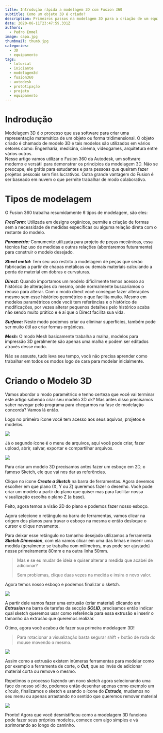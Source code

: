 ```yaml
---
title: Introdução rápida a modelagem 3D com Fusion 360
subtitle: Como um objeto 3D é criado?
description: Primeiros passos na modelagem 3D para a criação de um equipamento
date: 2020-06-11T23:47:59.331Z
authors:
  - Pedro Emmel
image: capa.jpg
thumbnail: thumb.jpg
categories:
  - 3D
  - equipamento
tags:
  - tutorial
  - iniciante
  - modelagem3d
  - fusion360
  - autodesk
  - prototipação
  - projeto
  - equipamento
---
```

# Indrodução

Modelagem 3D é o processo que usa software para criar uma representação matemática de um objeto ou forma tridimensional. O objeto criado é chamado de modelo 3D e tais modelos são utilizados em vários setores como: Engenharia, medicina, cinema, videogames, arquitetura entre vários outros.\
Nesse artigo vamos utilizar o Fusion 360 da Autodesk, um software moderno e versátil para demonstrar os princípios da modelagem 3D. Não se preocupe, ele grátis para estudantes e para pessoas que queiram fazer projetos pessoais sem fins lucrativos. Outra grande vantagem do Fusion é ser baseado em nuvem o que permite trabalhar de modo colaborativo.

# Tipos de modelagem

O Fusion 360 trabalha resumidamente 6 tipos de modelagem, são eles:

***FreeForm:*** Utilizada em designs orgânicos, permite a criação de formas sem a necessidade de medidas específicas ou alguma relação direta com o restante do modelo.

***Parametric:*** Comumente utilizada para projeto de peças mecânicas, essa técnica faz uso de medidas e outras relações (abordaremos futuramente) para construir o modelo desejado.

***Sheet metal:*** Tem seu uso restrito a modelagem de peças que serão fabricadas a partir de chapas metálicas ou demais materiais calculando a perda de material em dobras e curvaturas.

***Direct:*** Quando importamos um modelo dificilmente temos acesso ao histórico de alterações do mesmo, onde normalmente buscaríamos o recuso para alterar. Com o modo direct você consegue fazer alterações mesmo sem esse histórico geométrico o que facilita muito. Mesmo em modelos paramétricos onde você tem referências e o histórico de modificações, por vezes alterar pequenos detalhes pelo histórico acaba não sendo muito prático e é aí que o Direct facilita sua vida.

***Surface:*** Neste modo podemos criar ou eliminar superfícies, também pode ser muito útil ao criar formas orgânicas.

***Mesh:*** O modo Mesh basicamente trabalha a malha, modelos para impressão 3D geralmente são apenas uma malha e podem ser editados através desse modo.

Não se assuste, tudo leva seu tempo, você não precisa aprender como trabalhar em todos os modos logo de cara para modelar inicialmente.

# Criando o Modelo 3D

Vamos abordar o modo paramétrico e tenho certeza que você vai terminar este artigo sabendo criar seu modelo 3D ok? Mas antes disso precisamos saber navegar pelo programa para chegarmos na fase de modelação concorda? Vamos lá então.

Logo no primeiro ícone você tem acesso aos seus aquivos, projetos e modelos.

![](icone-de-arquivos.png)

Já o segundo ícone é o menu de arquivos, aqui você pode criar, fazer upload, abrir, salvar, exportar e compartilhar arquivos.

![](menu-arquivos.png)

Para criar um modelo 3D precisamos antes fazer um esboço em 2D, o famoso Sketch, ele que vai nos dar as referências.

Clique no ícone ***Create a Sketch*** na barra de ferramentas. Agora devemos escolher em que plano (X, Y ou Z) queremos fazer o desenho. Você pode criar um modelo a partir do plano que quiser mas para facilitar nossa visualização escolha o plano Z (a base).

Feito, agora temos a visão 2D do plano e podemos fazer nosso esboço.

Agora selecione o retângulo na barra de ferramentas, vamos clicar na origem dos planos para travar o esboço na mesma e então desloque o cursor e clique novamente.

Para deixar esse retângulo no tamanho desejado utilizamos a ferramenta ***Sketch Dimension***, com ela vamos clicar em uma das linhas e inserir uma medida (geralmente se trabalha com milímetros, mas pode ser ajustado) nesse primeiramente 80mm e na outra linha 50mm.  

> Mas e se eu mudar de ideia e quiser alterar a medida que acabei de adicionar?
>
> Sem problemas, clique duas vezes na medida e insira o novo valor.

Agora temos nosso esboço e podemos finalizar o sketch.

![](sketch.gif)

A partir dele vamos fazer uma extrusão (criar material) clicando em ***Extrusion*** na barra de tarefas da secção ***SOLID***, precisamos então indicar qual sketch queremos usar como referência para essa extrusão e inserir o tamanho da extrusão que queremos realizar.

Ótimo, agora você acabou de fazer sua primeira modelagem 3D!

> Para rotacionar a visualização basta segurar shift + botão de roda do mouse movendo o mesmo.

![](extrude.gif)

Assim como a extrusão existem inúmeras ferramentas para modelar como por exemplo a ferramenta de corte, o ***Cut***, que ao invés de adicionar material corta ou remove o mesmo.

Repetimos o processo fazendo um novo sketch agora selecionando uma face do nosso sólido, podemos então desenhar apenas como exemplo um círculo, finalizamos o sketch e usando o ícone do ***Extrude***, mudamos no seu menu ou apenas arrastando no sentido que queremos remover material

![](cut.gif)

Pronto! Agora que você desmistificou como a modelagem 3D funciona pode fazer seus próprios modelos, comece com algo simples e vá aprimorando ao longo do caminho.